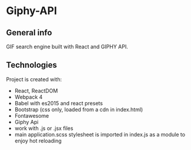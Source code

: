 # Giphy-API
## General info
GIF search engine built with React and GIPHY API.
## Technologies
Project is created with:
- React, ReactDOM
- Webpack 4
- Babel with es2015 and react presets
- Bootstrap (css only, loaded from a cdn in index.html)
- Fontawesome
- Giphy Api
- work with .js or .jsx files
- main application.scss stylesheet is imported in index.js as a module to enjoy hot reloading
